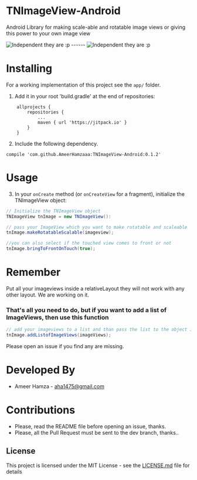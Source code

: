# TNImageView-Android
Android Library for making scale-able and rotatable image views or giving this power to your own image view


![Independent they are :p](https://media.giphy.com/media/3oFzmelzRf8Cou0BJC/giphy.gif) ------
![Independent they are :p](https://media.giphy.com/media/l1IBijSn8Fz1XzAUE/giphy.gif)

# Installing

For a working implementation of this project see the `app/` folder.

1. Add it in your root 'build.gradle' at the end of repositories:

```
	allprojects {
		repositories {
			...
			maven { url 'https://jitpack.io' }
		}
	}
```



2. Include the following dependency.

```
compile 'com.github.AmeerHamzaaa:TNImageView-Android:0.1.2'
```

# Usage

3. In your `onCreate` method (or `onCreateView` for a fragment), initialize the TNImageView object:

```java
// Initialize the TNImageView object
TNImageView tnImage = new TNImageView():

// pass your ImageView which you want to make rotatable and scaleable
tnImage.makeRotatableScalable(imageview);

//you can also select if the touched view comes to front or not
tnImage.bringToFrontOnTouch(true);
```

# Remember

Put all your imageviews inside a relativeLayout they will not work with any other layout. We are working on it.

### That's all you need to do, but if you want to add a list of ImageViews, then use this function

```java
// add your imageviews to a list and than pass the list to the object it will make all of them rotatable and scalable.
tnImage.addListofImageViews(imageViews);
```


Please open an issue if you find any are missing.

# Developed By

 * Ameer Hamza - <aha1475@gmail.com>

# Contributions

 * Please, read the README file before opening an issue, thanks.
 * Please, all the Pull Request must be sent to the dev branch, thanks..
 
 ## License

This project is licensed under the MIT License - see the [LICENSE.md](LICENSE.md) file for details
